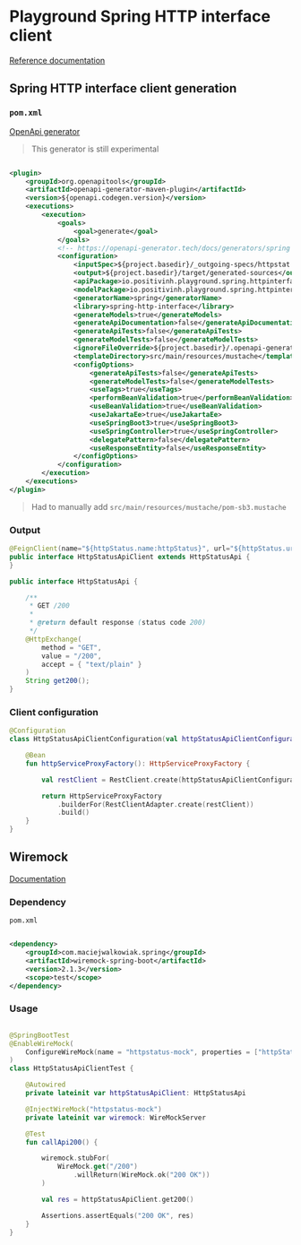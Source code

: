 # Playground Spring HTTP interface client

[Reference documentation](https://docs.spring.io/spring-framework/reference/integration/rest-clients.html#rest-http-interface)

## Spring HTTP interface client generation

### `pom.xml`

[OpenApi generator](https://openapi-generator.tech/docs/generators/spring/)

> This generator is still experimental

```xml

<plugin>
    <groupId>org.openapitools</groupId>
    <artifactId>openapi-generator-maven-plugin</artifactId>
    <version>${openapi.codegen.version}</version>
    <executions>
        <execution>
            <goals>
                <goal>generate</goal>
            </goals>
            <!-- https://openapi-generator.tech/docs/generators/spring -->
            <configuration>
                <inputSpec>${project.basedir}/_outgoing-specs/httpstat.us.yml</inputSpec>
                <output>${project.basedir}/target/generated-sources</output>
                <apiPackage>io.positivinh.playground.spring.httpinterface.httpstatus.client</apiPackage>
                <modelPackage>io.positivinh.playground.spring.httpinterface.httpstatus.dtos</modelPackage>
                <generatorName>spring</generatorName>
                <library>spring-http-interface</library>
                <generateModels>true</generateModels>
                <generateApiDocumentation>false</generateApiDocumentation>
                <generateApiTests>false</generateApiTests>
                <generateModelTests>false</generateModelTests>
                <ignoreFileOverride>${project.basedir}/.openapi-generator-ignore</ignoreFileOverride>
                <templateDirectory>src/main/resources/mustache</templateDirectory>
                <configOptions>
                    <generateApiTests>false</generateApiTests>
                    <generateModelTests>false</generateModelTests>
                    <useTags>true</useTags>
                    <performBeanValidation>true</performBeanValidation>
                    <useBeanValidation>true</useBeanValidation>
                    <useJakartaEe>true</useJakartaEe>
                    <useSpringBoot3>true</useSpringBoot3>
                    <useSpringController>true</useSpringController>
                    <delegatePattern>false</delegatePattern>
                    <useResponseEntity>false</useResponseEntity>
                </configOptions>
            </configuration>
        </execution>
    </executions>
</plugin>
```

> Had to manually add `src/main/resources/mustache/pom-sb3.mustache`

### Output

```java
@FeignClient(name="${httpStatus.name:httpStatus}", url="${httpStatus.url:https://httpstat.us}", configuration = ClientConfiguration.class)
public interface HttpStatusApiClient extends HttpStatusApi {
}
```


```java
public interface HttpStatusApi {

    /**
     * GET /200
     *
     * @return default response (status code 200)
     */
    @HttpExchange(
        method = "GET",
        value = "/200",
        accept = { "text/plain" }
    )
    String get200();
}
```

### Client configuration

```kotlin
@Configuration
class HttpStatusApiClientConfiguration(val httpStatusApiClientConfigurationProperties: HttpStatusApiClientConfigurationProperties) {

    @Bean
    fun httpServiceProxyFactory(): HttpServiceProxyFactory {

        val restClient = RestClient.create(httpStatusApiClientConfigurationProperties.url)

        return HttpServiceProxyFactory
            .builderFor(RestClientAdapter.create(restClient))
            .build()
    }
}

```
## Wiremock

[Documentation](https://www.kevinhooke.com/2024/05/03/using-wiremock-with-spring-boot-3-and-junit-4/)
### Dependency

`pom.xml`

```xml

<dependency>
    <groupId>com.maciejwalkowiak.spring</groupId>
    <artifactId>wiremock-spring-boot</artifactId>
    <version>2.1.3</version>
    <scope>test</scope>
</dependency>
```

### Usage


```kotlin

@SpringBootTest
@EnableWireMock(
    ConfigureWireMock(name = "httpstatus-mock", properties = ["httpStatus.url"]) // httpStatus.url to configure HttpStatusApiClient
)
class HttpStatusApiClientTest {

    @Autowired
    private lateinit var httpStatusApiClient: HttpStatusApi

    @InjectWireMock("httpstatus-mock")
    private lateinit var wiremock: WireMockServer

    @Test
    fun callApi200() {

        wiremock.stubFor(
            WireMock.get("/200")
                .willReturn(WireMock.ok("200 OK"))
        )

        val res = httpStatusApiClient.get200()

        Assertions.assertEquals("200 OK", res)
    }
}
```
